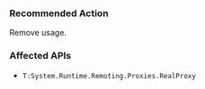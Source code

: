 ### Recommended Action
Remove usage.

### Affected APIs
* `T:System.Runtime.Remoting.Proxies.RealProxy`
